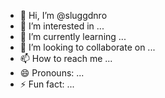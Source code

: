 - 👋 Hi, I’m @sluggdnro
- 👀 I’m interested in ...
- 🌱 I’m currently learning ...
- 💞️ I’m looking to collaborate on ...
- 📫 How to reach me ...
- 😄 Pronouns: ...
- ⚡ Fun fact: ...

<!---
sluggdnro/sluggdnro is a ✨ special ✨ repository because its `README.md` (this file) appears on your GitHub profile.
You can click the Preview link to take a look at your changes.
--->
